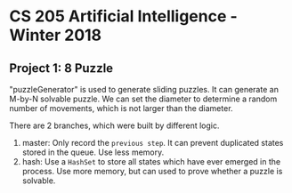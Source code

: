 # CS 205 Artificial Intelligence - Winter 2018
## Project 1: 8 Puzzle
"puzzleGenerator" is used to generate sliding puzzles. It can generate an M-by-N solvable puzzle. We can set the diameter to determine a random number of movements, which is not larger than the diameter.

There are 2 branches, which were built by different logic.
1. master: Only record the `previous step`. It can prevent duplicated states stored in the queue. Use less memory.
2. hash: Use a `HashSet` to store all states which have ever emerged in the process. Use more memory, but can used to prove whether a puzzle is solvable.
